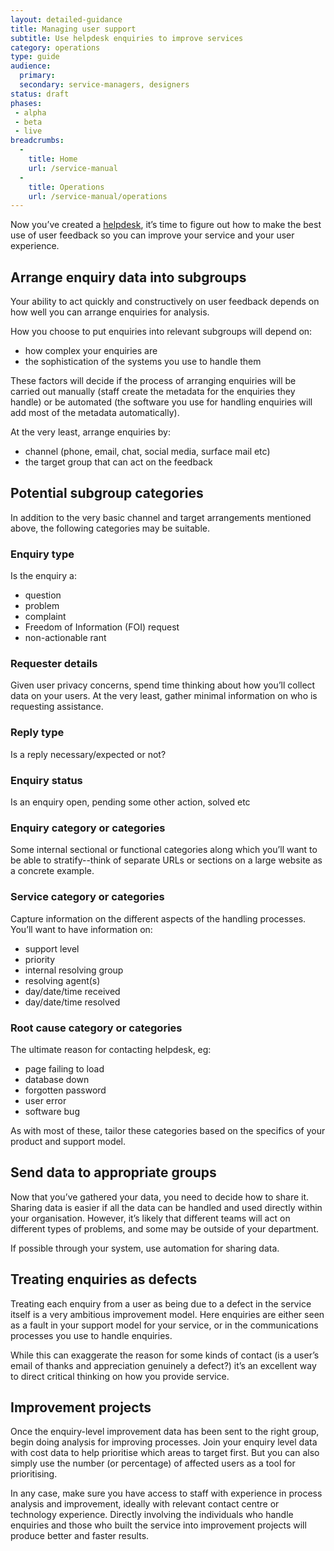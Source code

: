 ```yaml
---
layout: detailed-guidance
title: Managing user support
subtitle: Use helpdesk enquiries to improve services
category: operations
type: guide
audience: 
  primary: 
  secondary: service-managers, designers
status: draft
phases:
 - alpha
 - beta
 - live
breadcrumbs:
  -
    title: Home
    url: /service-manual
  -
    title: Operations
    url: /service-manual/operations
---
```


Now you’ve created a [helpdesk](/service-manual/operations/helpdesk), it’s time to figure out how to make the best use of user feedback so you can improve your service and your user experience.

## Arrange enquiry data into subgroups

Your ability to act quickly and constructively on user feedback depends on how well you can arrange enquiries for analysis.

How you choose to put enquiries into relevant subgroups will depend on:

* how complex your enquiries are
* the sophistication of the systems you use to handle them

These factors will decide if the process of arranging enquiries will be carried out manually (staff create the metadata for the enquiries they handle) or be automated (the software you use for handling enquiries will add most of the metadata automatically).

At the very least, arrange enquiries by:

* channel (phone, email, chat, social media, surface mail etc)
* the target group that can act on the feedback

## Potential subgroup categories

In addition to the very basic channel and target arrangements mentioned above, the following categories may be suitable.

### Enquiry type

Is the enquiry a:

* question
* problem
* complaint
* Freedom of Information (FOI) request
* non-actionable rant

### Requester details

Given user privacy concerns, spend time thinking about how you’ll collect data on your users. At the very least, gather minimal information on who is requesting assistance.

### Reply type

Is a reply necessary/expected or not?

### Enquiry status

Is an enquiry open, pending some other action, solved etc

### Enquiry category or categories

Some internal sectional or functional categories along which you’ll want to be able to stratify--think of separate URLs or sections on a large website as a concrete example.

### Service category or categories

Capture information on the different aspects of the handling processes. You’ll want to have information on:

* support level
* priority
* internal resolving group
* resolving agent(s)
* day/date/time received
* day/date/time resolved

### Root cause category or categories

The ultimate reason for contacting helpdesk, eg:

* page failing to load
* database down
* forgotten password
* user error
* software bug

As with most of these, tailor these categories based on the specifics of your product and support model.

## Send data to appropriate groups

Now that you’ve gathered your data, you need to decide how to share it. Sharing data is easier if all the data can be handled and used directly within your organisation. However, it’s likely that different teams will act on different types of problems, and some may be outside of your department.

If possible through your system, use automation for sharing data.

## Treating enquiries as defects

Treating each enquiry from a user as being due to a defect in the service itself is a very ambitious improvement model. Here enquiries are either seen as a fault in your support model for your service, or in the communications processes you use to handle enquiries.

While this can exaggerate the reason for some kinds of contact (is a user’s email of thanks and appreciation genuinely a defect?) it’s an excellent way to direct critical thinking on how you provide service.

## Improvement projects

Once the enquiry-level improvement data has been sent to the right group, begin doing analysis for improving processes. Join your enquiry level data with cost data to help prioritise which areas to target first. But you can also simply use the number (or percentage) of affected users as a tool for prioritising.

In any case, make sure you have access to staff with experience in process analysis and improvement, ideally with relevant contact centre or technology experience. Directly involving the individuals who handle enquiries and those who built the service into improvement projects will produce better and faster results.
